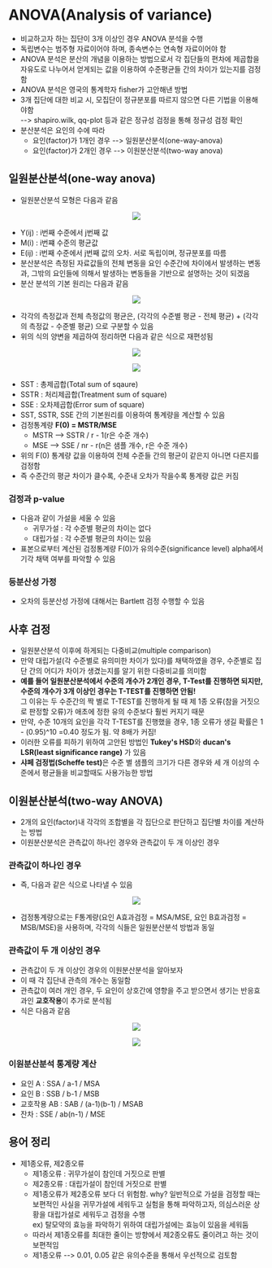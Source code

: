 # ANOVA(Analysis of variance)
- 비교하고자 하는 집단이 3개 이상인 경우 ANOVA 분석을 수행
- 독립변수는 범주형 자료이어야 하며, 종속변수는 연속형 자료이어야 함
- ANOVA 분석은 분산의 개념을 이용하는 방법으로서 각 집단들의 편차에 제곱합을 자유도로 나누어서 얻게되는 값을 이용하여 수준평균들 간의 차이가 있는지를 검정함
- ANOVA 분석은 영국의 통계학자 fisher가 고안해낸 방법
- 3개 집단에 대한 비교 시, 모집단이 정규분포를 따르지 않으면 다른 기법을 이용해야함  
  --> shapiro.wilk, qq-plot 등과 같은 정규성 검정을 통해 정규성 검정 확인
- 분산분석은 요인의 수에 따라 
  - 요인(factor)가 1개인 경우 --> 일원분산분석(one-way-anova)
  - 요인(factor)가 2개인 경우 --> 이원분산분석(two-way anova)

## 일원분산분석(one-way anova)
- 일원분산분석 모형은 다음과 같음
<p align = 'center'><img src="https://latex.codecogs.com/gif.latex?Y_{ij}&space;=&space;\mu_{i}&space;&plus;&space;\varepsilon_{ij}" /></p>

- Y(ij) : i번째 수준에서 j번째 값
- M(i)  : i번쨰 수준의 평균값
- E(ij) : i번째 수준에서 j번째 값의 오차. 서로 독립이며, 정규분포를 따름
- 분산분석은 측정된 자료값들의 전체 변동을 요인 수준간에 차이에서 발생하는 변동과, 그밖의 요인들에 의해서 발생하는 변동들을 기반으로 설명하는 것이 되겠음
- 분산 분석의 기본 원리는 다음과 같음

<p align = 'center'><img src="https://latex.codecogs.com/gif.latex?Y_{ij}&space;-&space;\bar{Y}&space;=&space;(\bar{Y_{i}}&space;-&space;\
bar{Y})&space;&plus;&space;(\bar{Y_{ij}}&space;-&space;\bar{Y_{i}})" /></p>

- 각각의 측정값과 전체 측정값의 평균은, (각각의 수준별 평균 - 전체 평균) + (각각의 측정값 - 수준별 평균) 으로 구분할 수 있음
- 위의 식의 양변을 제곱하여 정리하면 다음과 같은 식으로 재편성됨
<p align = 'center'><img src="https://latex.codecogs.com/gif.latex?\sum_{i&space;=&space;1}^{r}\sum_{j&space;=&space;1}^{n}(Y_{ij}&space;-&space;\bar{Y})^{2}&space;=&space;\sum_{i&space;=&space;1}^{r}\sum_{j&space;=&space;1}^{n}(\bar{Y_{i}}&space;-&space;\bar{Y})^{2}&space;&plus;&space;\sum_{i&space;=&space;1}^{r}\sum_{j&space;=&space;1}^{n}(\bar{Y_{ij}}&space;-&space;\bar{Y_{i}})^{2}" /></p>

<p align = 'center'><img src="https://latex.codecogs.com/gif.latex?SST&space;=&space;SSTR&space;&plus;&space;SSE" /></p>

- SST  : 총제곱합(Total sum of sqaure)
- SSTR : 처리제곱합(Treatment sum of square)
- SSE  : 오차제곱합(Error sum of square)
- SST, SSTR, SSE 간의 기본원리를 이용하여 통계량을 계산할 수 있음
- 검정통계량 <b>F(0) = MSTR/MSE</b>
  - MSTR --> SSTR / r - 1(r은 수준 개수)
  - MSE  --> SSE /  nr - r(n은 샘플 개수, r은 수준 개수)
- 위의 F(0) 통계량 값을 이용하여 전체 수준들 간의 평균이 같은지 아니면 다른지를 검정함
- 즉 수준간의 평균 차이가 클수록, 수준내 오차가 작을수록 통계량 값은 커짐

### 검정과 p-value
- 다음과 같이 가설을 세울 수 있음
  - 귀무가설 : 각 수준별 평균의 차이는 없다
  - 대립가설 : 각 수준별 평균의 차이는 있음
- 표본으로부터 계산된 검정통계량 F(0)가 유의수준(significance level) alpha에서 기각 채택 여부를 파악할 수 있음

### 등분산성 가정
- 오차의 등분산성 가정에 대해서는 Bartlett 검정 수행할 수 있음

## 사후 검정
- 일원분산분석 이후에 하게되는 다중비교(multiple comparison)
- 만약 대립가설(각 수준별로 유의미한 차이가 있다)를 채택하였을 경우, 수준별로 집단 간의 어디가 차이가 생겼는지를 알기 위한 다중비교를 의미함
- <b>예를 들어 일원분산분석에서 수준의 개수가 2개인 경우, T-Test를 진행하면 되지만, 수준의 개수가 3개 이상인 경우는 T-TEST를 진행하면 안됨!</b>  
그 이유는 두 수준간의 짝 별로 T-TEST를 진행하게 될 때 제 1종 오류(참을 거짓으로 판정할 오류)가 애초에 정한 유의 수준보다 훨씬 커지기 때문
- 만약, 수준 10개의 요인을 각각 T-TEST를 진행했을 경우, 1종 오류가 생길 확률은 1 - (0.95)^10 =0.40 정도가 됨. 약 8배가 커짐!
- 이러한 오류를 피하기 위하여 고안된 방법인 <b>Tukey's HSD</b>와 <b>ducan's LSR(least significance range)</b> 가 있음 
- <b>샤페 검정법(Scheffe test)</b>은 수준 별 샘플의 크기가 다른 경우와 세 개 이상의 수준에서 평균들을 비교할때도 사용가능한 방법

## 이원분산분석(two-way ANOVA)
- 2개의 요인(factor)내 각각의 조합별을 각 집단으로 판단하고 집단별 차이를 계산하는 방법
- 이원분산분석은 관측값이 하나인 경우와 관측값이 두 개 이상인 경우

### 관측값이 하나인 경우
- 즉, 다음과 같은 식으로 나타낼 수 있음
<p align = 'center'><img src="https://latex.codecogs.com/gif.latex?SST&space;=&space;SSA&space;&plus;&space;SSB&space;&plus;&space;SSE" /></p>

- 검정통계량으로는 F통계량(요인 A효과검정 = MSA/MSE, 요인 B효과검정 = MSB/MSE)을 사용하며, 각각의 식들은 일원분산분석 방법과 동일

### 관측값이 두 개 이상인 경우
- 관측값이 두 개 이상인 경우의 이원분산분석을 알아보자
- 이 때 각 집단내 관측의 개수는 동일함
- 관측값이 여러 개인 경우, 두 요인이 상호간에 영향을 주고 받으면서 생기는 반응효과인 <b>교호작용</b>이 추가로 분석됨
- 식은 다음과 같음
<p align = 'center'><img src="https://latex.codecogs.com/gif.latex?SSTotal&space;=&space;SSA&space;&plus;&space;SSB&space;&plus;&space;SSAB&space;&plus;SSE" /></p>
<p align = 'center'><img src="https://latex.codecogs.com/gif.latex?SSAB&space;=&space;\bar{Y}_{ij.}&space;-&space;\bar{Y}_{i..}&space;-&space;\bar{Y}_{.j.}&space;&plus;&space;\bar{Y}_{...}" /></p>

### 이원분산분석 통계량 계산
- 요인 A : SSA / a-1 / MSA 
- 요인 B : SSB / b-1 / MSB
- 교호작용 AB : SAB / (a-1)(b-1) / MSAB
- 잔차 : SSE / ab(n-1) / MSE


## 용어 정리
- 제1종오류, 제2종오류
  - 제1종오류 : 귀무가설이 참인데 거짓으로 판별
  - 제2종오류 : 대립가설이 참인데 거짓으로 판별
  - 제1종오류가 제2종오류 보다 더 위험함. why? 일반적으로 가설을 검정할 때는 보편적인 사실을 귀무가설에 세워두고 실험을 통해 파악하고자, 의심스러운 상황을 대립가설로 세워두고 검정을 수행  
  ex) 탈모약의 효능을 파악하기 위하여 대립가설에는 효능이 있음을 세워둠  
  - 따라서 제1종오류를 최대한 줄이는 방향에서 제2종오류도 줄이려고 하는 것이 보편적임  
  - 제1종오류 --> 0.01, 0.05 같은 유의수준을 통해서 우선적으로 검토함 